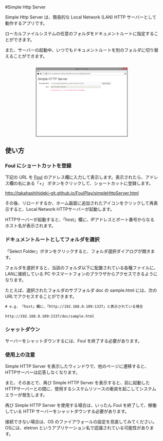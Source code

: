 #Simple Http Server

Simple Http Server は、簡易的な Local Network (LAN) HTTP サーバーとして動作するアプリです。

ローカルファイルシステムの任意のフォルダをドキュメントルートに指定することができます。

また、サーバーの起動中、いつでもドキュメントルートを別のフォルダに切り替えることができます。

<img src="img/simpleHttpServer.png" style="display:block;width:60%;margin:2em auto">

## 使い方

### Foul にショートカットを登録

下記の URL を [Foul](https://github.com/takahashihideki-git/Foul) のアドレス欄に入力して表示します。表示されたら、アドレス欄の右にある「+」 ボタンをクリックして、ショートカットに登録します。

http://takahashihideki-git.github.io/FoulPlay/simpleHttpServer.html

その後、リロードするか、ホーム画面に追加されたアイコンをクリックして再表示すると、Local Network HTTPサーバーが起動します。

HTTPサーバーが起動すると、「host」欄に、IPアドレスとポート番号からなるホスト名が表示されます。

### ドキュメントルートとしてフォルダを選択

「Select Folder」ボタンをクリックすると、フォルダ選択ダイアログが開きます。

フォルダを選択すると、当該のフォルダ以下に配置されている各種ファイルに、LANに接続している PC やスマートフォンのブラウザからアクセスできるようになります。

たとえば、選択されたフォルダのサブフォルダ doc の sample.html には、次のURLでアクセスすることができます。

	# e.g. 「host」欄に、「http://192.168.0.109:1337」と表示されている場合

	http://192.168.0.109:1337/doc/sample.html

### シャットダウン

サーバーをシャットダウンするには、Foul を終了する必要があります。

### 使用上の注意

Simple HTTP Server を表示したウィンドウで、他のページに遷移すると、HTTPサーバーは応答しなくなります。

また、そのあとで、再び Simple HTTP Server を表示すると、前に起動したHTTPサーバーとの間に、使用するシステムリソースの衝突を起こしてシステムエラーが発生します。

再び Simple HTTP Server を使用する場合は、いったん Foul を終了して、稼働している HTTP サーバーをシャットダウンする必要があります。

接続できない場合は、OS のファイアウォールの設定を見直してみてください。OSには、eletron というアプリケーション名で認識されている可能性があります。
